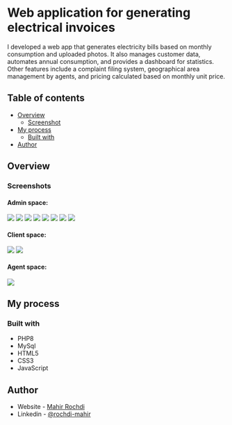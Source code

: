 # Web application for generating electrical invoices
I developed a web app that generates electricity bills based on monthly consumption and uploaded photos. It also manages customer data, automates annual consumption, and provides a dashboard for statistics. Other features include a complaint filing system, geographical area management by agents, and pricing calculated based on monthly unit price.

## Table of contents

- [Overview](#overview)
  - [Screenshot](#screenshots)
- [My process](#my-process)
  - [Built with](#built-with)
- [Author](#author)

## Overview

### Screenshots
#### Admin space: 
![](images/1.png)
![](images/2.jpg)
![](images/3.jpg)
![](images/4.jpg)
![](images/5.jpg)
![](images/11.jpg)
![](images/6.png)
![](images/7.png)
#### Client space: 
![](images/9.jpg)
![](images/10.jpg)
#### Agent space: 
![](images/12.jpg)

## My process

### Built with

- PHP8 
- MySql
- HTML5
- CSS3
- JavaScript 

## Author

- Website - [Mahir Rochdi](https://github.com/MAHIRROCHDI)
- Linkedin - [@rochdi-mahir](www.linkedin.com/in/rochdi-mahir)
